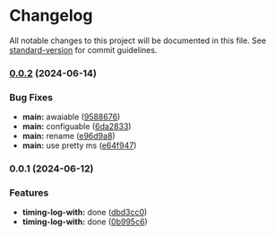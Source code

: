 # Changelog

All notable changes to this project will be documented in this file. See [standard-version](https://github.com/conventional-changelog/standard-version) for commit guidelines.

### [0.0.2](https://github.com/snomiao/timing-with/compare/v0.0.1...v0.0.2) (2024-06-14)


### Bug Fixes

* **main:** awaiable ([9588676](https://github.com/snomiao/timing-with/commit/958867668a092434c981a031649fe6cbc31b6359))
* **main:** configuable ([6da2833](https://github.com/snomiao/timing-with/commit/6da2833f9949bca066c80dffdb81c0d7f862622f))
* **main:** rename ([e96d9a8](https://github.com/snomiao/timing-with/commit/e96d9a86650ffa167d14046fbef12c02c2838a06))
* **main:** use pretty ms ([e64f947](https://github.com/snomiao/timing-with/commit/e64f947db0bce95340dc41697fb56e6cd63c886d))

### 0.0.1 (2024-06-12)


### Features

* **timing-log-with:** done ([dbd3cc0](https://github.com/snomiao/timing-with/commit/dbd3cc05fae8552f6852e8db1c46c45984d39815))
* **timing-log-with:** done ([0b995c6](https://github.com/snomiao/timing-with/commit/0b995c6fe4ca14306583f2ed632d2909911c4d58))

